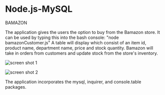 # Node.js-MySQL

BAMAZON

The application gives the users the option to buy from the Bamazon store. It can be used by typing this into the bash console:
"node bamazonCustomer.js"
A table will display which consist of an item id, product name, department name, price and stock quantity. Bamazon will take in orders from customers and update stock from the store's inventory.

![screen shot 1](https://cloud.githubusercontent.com/assets/22923940/25248757/6fef1d1a-25dd-11e7-8925-485f6b2976ec.png)


![screen shot 2](https://cloud.githubusercontent.com/assets/22923940/25248759/70f24836-25dd-11e7-92c2-ac2cc9bc8961.png)

The application incorporates the mysql, inquirer, and console.table packages.
